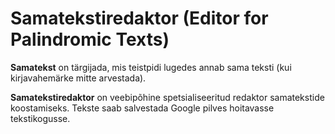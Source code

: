 # Samatekstiredaktor (Editor for Palindromic Texts)

**Samatekst** on tärgijada, mis teistpidi lugedes annab sama teksti (kui kirjavahemärke mitte arvestada).

**Samatekstiredaktor** on veebipõhine spetsialiseeritud redaktor samatekstide koostamiseks. Tekste saab salvestada Google pilves hoitavasse tekstikogusse.

